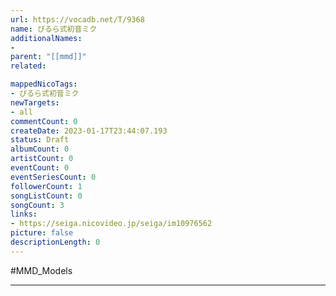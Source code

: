 ```yaml
---
url: https://vocadb.net/T/9368
name: ぴるら式初音ミク
additionalNames: 
- 
parent: "[[mmd]]"
related:

mappedNicoTags:
- ぴるら式初音ミク
newTargets:
- all
commentCount: 0
createDate: 2023-01-17T23:44:07.193
status: Draft
albumCount: 0
artistCount: 0
eventCount: 0
eventSeriesCount: 0
followerCount: 1
songListCount: 0
songCount: 3
links: 
- https://seiga.nicovideo.jp/seiga/im10976562
picture: false
descriptionLength: 0
---
```


#MMD_Models



---

